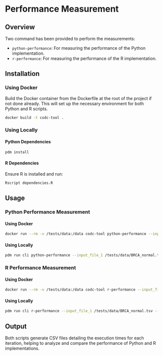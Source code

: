 # Performance Measurement

## Overview

Two command has been provided to perform the measurements:
- `python-performance`: For measuring the performance of the Python implementation.
- `r-performance`: For measuring the performance of the R implementation.

## Installation

### Using Docker

Build the Docker container from the Dockerfile at the root of the project if not done already. This will set up the necessary environment for both Python and R scripts.

```bash
docker build -t codc-tool .
```

### Using Locally

#### Python Dependencies
```bash
pdm install
```

#### R Dependencies
Ensure R is installed and run:
```R
Rscript dependencies.R
```

## Usage

### Python Performance Measurement

#### Using Docker

```bash
docker run --rm -v /tests/data:/data codc-tool python-performance --input_file_1 /data/BRCA_normal.tsv --input_file_2 /data/BRCA_tumor.tsv --iterations 10 --output_path /data/
```

#### Using Locally

```bash
pdm run cli python-performance --input_file_1 /tests/data/BRCA_normal.tsv --input_file_2 /tests/data/BRCA_tumor.tsv --iterations 10 --output_path .
```

### R Performance Measurement

#### Using Docker

```bash
docker run --rm -v /tests/data:/data codc-tool r-performance --input_file_1 /data/BRCA_normal.tsv --input_file_2 /data/BRCA_tumor.tsv --iterations 10 --output_path /data/
```

#### Using Locally

```bash
pdm run cli r-performance --input_file_1 /tests/data/BRCA_normal.tsv --input_file_2 /tests/data/BRCA_tumor.tsv --iterations 10 --output_path .
```

## Output

Both scripts generate CSV files detailing the execution times for each iteration, helping to analyze and compare the performance of Python and R implementations.